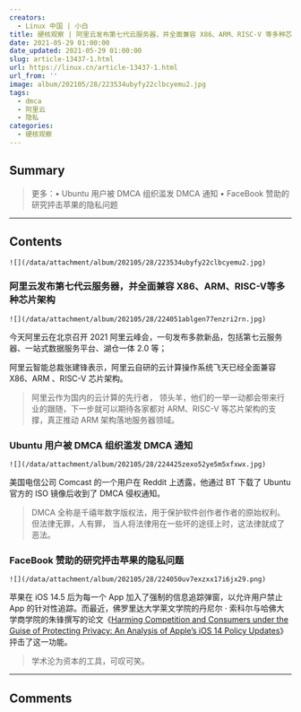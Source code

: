 ```yaml
---
creators:
  - Linux 中国 | 小白
title: 硬核观察 | 阿里云发布第七代云服务器，并全面兼容 X86、ARM、RISC-V 等多种芯片架构
date: 2021-05-29 01:00:00
date_updated: 2021-05-29 01:00:00
slug: article-13437-1.html
url: https://linux.cn/article-13437-1.html
url_from: ''
image: album/202105/28/223534ubyfy22clbcyemu2.jpg
tags:
  - dmca
  - 阿里云
  - 隐私
categories:
  - 硬核观察
---
```


## Summary

> 更多：• Ubuntu 用户被 DMCA 组织滥发 DMCA 通知 • FaceBook 赞助的研究抨击苹果的隐私问题

***

<!-- more -->

## Contents

`![](/data/attachment/album/202105/28/223534ubyfy22clbcyemu2.jpg)`

### 阿里云发布第七代云服务器，并全面兼容 X86、ARM、RISC-V等多种芯片架构

`![](/data/attachment/album/202105/28/224051ablgen77enzri2rn.jpg)`

今天阿里云在北京召开 2021 阿里云峰会，一句发布多款新品，包括第七云服务器、一站式数据服务平台、湖仓一体 2.0 等；

阿里云智能总裁张建锋表示，阿里云自研的云计算操作系统飞天已经全面兼容 X86、ARM 、RISC-V 芯片架构。

> 
> 阿里云作为国内的云计算的先行者， 领头羊，他们的一举一动都会带来行业的跟随，下一步就可以期待各家都对 ARM、RISC-V 等芯片架构的支撑，真正推动 ARM 架构落地服务器领域。
> 
> 
> 

### Ubuntu 用户被 DMCA 组织滥发 DMCA 通知

`![](/data/attachment/album/202105/28/224425zexo52ye5m5xfxwx.jpg)`

美国电信公司 Comcast 的一个用户在 Reddit 上透露，他通过 BT 下载了 Ubuntu 官方的 ISO 镜像后收到了 DMCA 侵权通知。

> 
> DMCA 全称是千禧年数字版权法，用于保护软件创作者作者的原始权利。但法律无罪，人有罪， 当人将法律用在一些坏的途径上时，这法律就成了恶法。
> 
> 
> 

### FaceBook 赞助的研究抨击苹果的隐私问题

`![](/data/attachment/album/202105/28/224050uv7exzxx17i6jx29.png)`

苹果在 iOS 14.5 后为每一个 App 加入了强制的信息追踪弹窗，以允许用户禁止 App 的针对性追踪。而最近，佛罗里达大学莱文学院的丹尼尔 · 索科尔与哈佛大学商学院的朱锋撰写的论文《[Harming Competition and Consumers under the Guise of Protecting Privacy: An Analysis of Apple’s iOS 14 Policy Updates](https://papers.ssrn.com/sol3/papers.cfm?abstract_id=3852744)》抨击了这一功能。

> 
> 学术沦为资本的工具，可叹可笑。
> 
> 
>

***

## Comments
